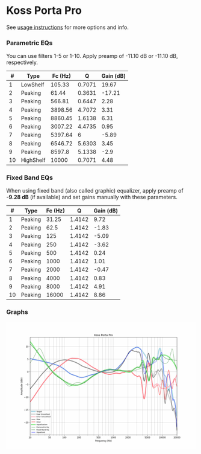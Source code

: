 # Koss Porta Pro
See [usage instructions](https://github.com/jaakkopasanen/AutoEq#usage) for more options and info.

### Parametric EQs
You can use filters 1-5 or 1-10. Apply preamp of -11.10 dB or -11.10 dB, respectively.

|   # | Type      |   Fc (Hz) |      Q |   Gain (dB) |
|-----|-----------|-----------|--------|-------------|
|   1 | LowShelf  |    105.33 | 0.7071 |       19.67 |
|   2 | Peaking   |     61.44 | 0.3631 |      -17.21 |
|   3 | Peaking   |    566.81 | 0.6447 |        2.28 |
|   4 | Peaking   |   3898.56 | 4.7072 |        3.31 |
|   5 | Peaking   |   8860.45 | 1.6138 |        6.31 |
|   6 | Peaking   |   3007.22 | 4.4735 |        0.95 |
|   7 | Peaking   |   5397.64 | 6      |       -5.89 |
|   8 | Peaking   |   6546.72 | 5.6303 |        3.45 |
|   9 | Peaking   |   8597.8  | 5.1338 |       -2.9  |
|  10 | HighShelf |  10000    | 0.7071 |        4.48 |

### Fixed Band EQs
When using fixed band (also called graphic) equalizer, apply preamp of **-9.28 dB** (if available) and set gains manually with these parameters.

|   # | Type    |   Fc (Hz) |      Q |   Gain (dB) |
|-----|---------|-----------|--------|-------------|
|   1 | Peaking |     31.25 | 1.4142 |        9.72 |
|   2 | Peaking |     62.5  | 1.4142 |       -1.83 |
|   3 | Peaking |    125    | 1.4142 |       -5.09 |
|   4 | Peaking |    250    | 1.4142 |       -3.62 |
|   5 | Peaking |    500    | 1.4142 |        0.24 |
|   6 | Peaking |   1000    | 1.4142 |        1.01 |
|   7 | Peaking |   2000    | 1.4142 |       -0.47 |
|   8 | Peaking |   4000    | 1.4142 |        0.83 |
|   9 | Peaking |   8000    | 1.4142 |        4.91 |
|  10 | Peaking |  16000    | 1.4142 |        8.86 |

### Graphs
![](./Koss%20Porta%20Pro.png)
